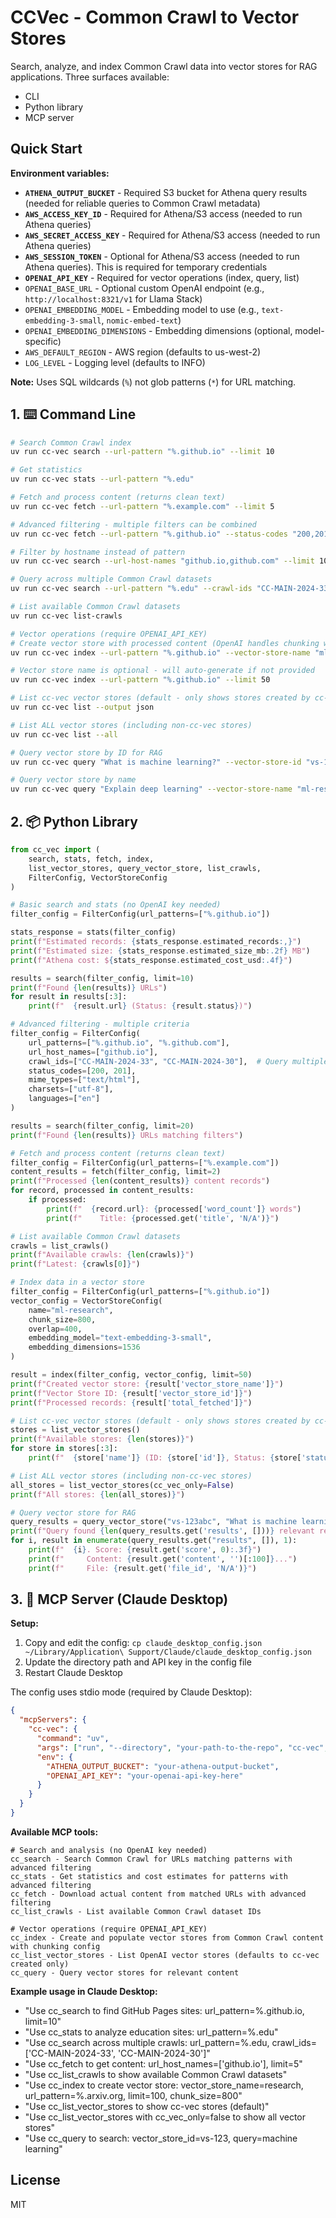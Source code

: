 # CCVec - Common Crawl to Vector Stores

Search, analyze, and index Common Crawl data into vector stores for RAG applications. Three surfaces available:
* CLI
* Python library
* MCP server

## Quick Start

**Environment variables:**

- **`ATHENA_OUTPUT_BUCKET`** - Required S3 bucket for Athena query results (needed for reliable queries to Common Crawl metadata)
- **`AWS_ACCESS_KEY_ID`** - Required for Athena/S3 access (needed to run Athena queries)
- **`AWS_SECRET_ACCESS_KEY`** - Required for Athena/S3 access (needed to run Athena queries)
- **`AWS_SESSION_TOKEN`** - Optional for Athena/S3 access (needed to run Athena queries). This is required for temporary credentials
- **`OPENAI_API_KEY`** - Required for vector operations (index, query, list)
- `OPENAI_BASE_URL` - Optional custom OpenAI endpoint (e.g., `http://localhost:8321/v1` for Llama Stack)
- `OPENAI_EMBEDDING_MODEL` - Embedding model to use (e.g., `text-embedding-3-small`, `nomic-embed-text`)
- `OPENAI_EMBEDDING_DIMENSIONS` - Embedding dimensions (optional, model-specific)
- `AWS_DEFAULT_REGION` - AWS region (defaults to us-west-2)
- `LOG_LEVEL` - Logging level (defaults to INFO)

**Note:** Uses SQL wildcards (`%`) not glob patterns (`*`) for URL matching.

## 1. ⌨️ Command Line

```bash
# Search Common Crawl index
uv run cc-vec search --url-pattern "%.github.io" --limit 10

# Get statistics
uv run cc-vec stats --url-pattern "%.edu"

# Fetch and process content (returns clean text)
uv run cc-vec fetch --url-pattern "%.example.com" --limit 5

# Advanced filtering - multiple filters can be combined
uv run cc-vec fetch --url-pattern "%.github.io" --status-codes "200,201" --mime-types "text/html" --limit 10

# Filter by hostname instead of pattern
uv run cc-vec search --url-host-names "github.io,github.com" --limit 10

# Query across multiple Common Crawl datasets
uv run cc-vec search --url-pattern "%.edu" --crawl-ids "CC-MAIN-2024-33,CC-MAIN-2024-30" --limit 20

# List available Common Crawl datasets
uv run cc-vec list-crawls

# Vector operations (require OPENAI_API_KEY)
# Create vector store with processed content (OpenAI handles chunking with token limits)
uv run cc-vec index --url-pattern "%.github.io" --vector-store-name "ml-research" --limit 50 --chunk-size 800 --overlap 400

# Vector store name is optional - will auto-generate if not provided
uv run cc-vec index --url-pattern "%.github.io" --limit 50

# List cc-vec vector stores (default - only shows stores created by cc-vec)
uv run cc-vec list --output json

# List ALL vector stores (including non-cc-vec stores)
uv run cc-vec list --all

# Query vector store by ID for RAG
uv run cc-vec query "What is machine learning?" --vector-store-id "vs-123abc" --limit 5

# Query vector store by name
uv run cc-vec query "Explain deep learning" --vector-store-name "ml-research" --limit 3

```

## 2. 📦 Python Library

```python
from cc_vec import (
    search, stats, fetch, index,
    list_vector_stores, query_vector_store, list_crawls,
    FilterConfig, VectorStoreConfig
)

# Basic search and stats (no OpenAI key needed)
filter_config = FilterConfig(url_patterns=["%.github.io"])

stats_response = stats(filter_config)
print(f"Estimated records: {stats_response.estimated_records:,}")
print(f"Estimated size: {stats_response.estimated_size_mb:.2f} MB")
print(f"Athena cost: ${stats_response.estimated_cost_usd:.4f}")

results = search(filter_config, limit=10)
print(f"Found {len(results)} URLs")
for result in results[:3]:
    print(f"  {result.url} (Status: {result.status})")

# Advanced filtering - multiple criteria
filter_config = FilterConfig(
    url_patterns=["%.github.io", "%.github.com"],
    url_host_names=["github.io"],
    crawl_ids=["CC-MAIN-2024-33", "CC-MAIN-2024-30"],  # Query multiple crawls
    status_codes=[200, 201],
    mime_types=["text/html"],
    charsets=["utf-8"],
    languages=["en"]
)

results = search(filter_config, limit=20)
print(f"Found {len(results)} URLs matching filters")

# Fetch and process content (returns clean text)
filter_config = FilterConfig(url_patterns=["%.example.com"])
content_results = fetch(filter_config, limit=2)
print(f"Processed {len(content_results)} content records")
for record, processed in content_results:
    if processed:
        print(f"  {record.url}: {processed['word_count']} words")
        print(f"    Title: {processed.get('title', 'N/A')}")

# List available Common Crawl datasets
crawls = list_crawls()
print(f"Available crawls: {len(crawls)}")
print(f"Latest: {crawls[0]}")

# Index data in a vector store
filter_config = FilterConfig(url_patterns=["%.github.io"])
vector_config = VectorStoreConfig(
    name="ml-research",
    chunk_size=800,
    overlap=400,
    embedding_model="text-embedding-3-small",
    embedding_dimensions=1536
)

result = index(filter_config, vector_config, limit=50)
print(f"Created vector store: {result['vector_store_name']}")
print(f"Vector Store ID: {result['vector_store_id']}")
print(f"Processed records: {result['total_fetched']}")

# List cc-vec vector stores (default - only shows stores created by cc-vec)
stores = list_vector_stores()
print(f"Available stores: {len(stores)}")
for store in stores[:3]:
    print(f"  {store['name']} (ID: {store['id']}, Status: {store['status']})")

# List ALL vector stores (including non-cc-vec stores)
all_stores = list_vector_stores(cc_vec_only=False)
print(f"All stores: {len(all_stores)}")

# Query vector store for RAG
query_results = query_vector_store("vs-123abc", "What is machine learning?", limit=5)
print(f"Query found {len(query_results.get('results', []))} relevant results")
for i, result in enumerate(query_results.get("results", []), 1):
    print(f"  {i}. Score: {result.get('score', 0):.3f}")
    print(f"     Content: {result.get('content', '')[:100]}...")
    print(f"     File: {result.get('file_id', 'N/A')}")
```


## 3. 🔌 MCP Server (Claude Desktop)

**Setup:**
1. Copy and edit the config: `cp claude_desktop_config.json ~/Library/Application\ Support/Claude/claude_desktop_config.json`
2. Update the directory path and API key in the config file
3. Restart Claude Desktop

The config uses stdio mode (required by Claude Desktop):
```json
{
  "mcpServers": {
    "cc-vec": {
      "command": "uv",
      "args": ["run", "--directory", "your-path-to-the-repo", "cc-vec", "mcp-serve", "--mode", "stdio"],
      "env": {
        "ATHENA_OUTPUT_BUCKET": "your-athena-output-bucket",
        "OPENAI_API_KEY": "your-openai-api-key-here"
      }
    }
  }
}
```

**Available MCP tools:**

```
# Search and analysis (no OpenAI key needed)
cc_search - Search Common Crawl for URLs matching patterns with advanced filtering
cc_stats - Get statistics and cost estimates for patterns with advanced filtering
cc_fetch - Download actual content from matched URLs with advanced filtering
cc_list_crawls - List available Common Crawl dataset IDs

# Vector operations (require OPENAI_API_KEY)
cc_index - Create and populate vector stores from Common Crawl content with chunking config
cc_list_vector_stores - List OpenAI vector stores (defaults to cc-vec created only)
cc_query - Query vector stores for relevant content
```

**Example usage in Claude Desktop:**
- "Use cc_search to find GitHub Pages sites: url_pattern=%.github.io, limit=10"
- "Use cc_stats to analyze education sites: url_pattern=%.edu"
- "Use cc_search across multiple crawls: url_pattern=%.edu, crawl_ids=['CC-MAIN-2024-33', 'CC-MAIN-2024-30']"
- "Use cc_fetch to get content: url_host_names=['github.io'], limit=5"
- "Use cc_list_crawls to show available Common Crawl datasets"
- "Use cc_index to create vector store: vector_store_name=research, url_pattern=%.arxiv.org, limit=100, chunk_size=800"
- "Use cc_list_vector_stores to show cc-vec stores (default)"
- "Use cc_list_vector_stores with cc_vec_only=false to show all vector stores"
- "Use cc_query to search: vector_store_id=vs-123, query=machine learning"

## License

MIT
